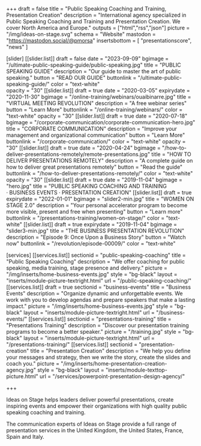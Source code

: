 +++
draft 					= false
title		 				= "Public Speaking Coaching and Training, Presentation Creation"
description			= "International agency specialized in Public Speaking Coaching and Training and Presentation Creation. We cover North America and Europe."
outputs					= ["html","rss","json"]
picture					= "/img/ideas-on-stage.svg"
schema					= "Website"
mastodon				= "https://mastodon.social/@pmorsa"
insertsbottom		= [ "presentationscore", "news" ]

[slider]
	[[slider.list]]
		draft				= false
		date				= "2023-09-09"
		bgimage 		= "/ultimate-public-speaking-guide/public-speaking.jpg"
		title 				= "PUBLIC SPEAKING GUIDE"
		description = "Our guide to master the art of public speaking."
		button 			= "READ OUR GUIDE"
		buttonlink		= "/ultimate-public-speaking-guide/"
		color				= "text-white"	
		opacity			= "30"
	[[slider.list]]
		draft				= true
		date				= "2020-03-05"
		expirydate	= "2020-11-30"
		bgimage			= "/online-training/webinars/ouaibinarre.jpg"
		title				= "VIRTUAL MEETING REVOLUTION"
		description	= "A free webinar series"
		button			= "Learn More"
		buttonlink		= "/online-training/webinars/"
		color				= "text-white"
		opacity			= "30"
	[[slider.list]]
		draft				= true
		date				= "2020-07-18"
		bgimage			= "/corporate-communication/corporate-communication-hero.jpg"
		title				= "CORPORATE COMMUNICATION"
		description	= "Improve your management and organizational communication"
		button			= "Learn More"
		buttonlink		= "/corporate-communication/"
		color				= "text-white"
		opacity			= "30"
	[[slider.list]]
		draft				= true
		date				= "2020-04-24"
		bgimage			= "/how-to-deliver-presentations-remotely/remote-presentations.jpg"
		title				= "HOW TO DELIVER PRESENTATIONS REMOTELY"
		description	= "A complete guide on how to deliver great presentations remotely"
		button			= "Read the guide"
		buttonlink		= "/how-to-deliver-presentations-remotely/"
		color				= "text-white"
		opacity			= "30"
	[[slider.list]]
		draft				= true
		date 				= "2019-11-04"
		bgimage			= "hero.jpg"
		title				= "PUBLIC SPEAKING COACHING AND TRAINING · BUSINESS EVENTS · PRESENTATION CREATION"
	[[slider.list]]
		draft				= true
		expirydate 	= "2022-01-01"
		bgimage			= "slider2-min.jpg"
		title				= "WOMEN ON STAGE 2.0"
		description = "Your personal accelerator program to become more visible, present and free when presenting"
		button			= "Learn more"
		buttonlink		= "/presentations-training/women-on-stage/"
		color				= "text-white"
	[[slider.list]]
		draft				= true
		expirydate	= "2019-11-04"
		bgimage			= "slider3-min.jpg"
		title				= "THE BUSINESS PRESENTATION REVOLUTION"
		description = "Episode 9: Once Upon a Business Story"
		button			= "Watch now"
		buttonlink		= "/revolution/episode-00009/"
		color				= "text-white"

[services]
	[[services.list]]
		sectionid		= "public-speaking-coaching"
		title				= "Public Speaking Coaching"
		description	= "We offer coaching for public speaking, media training, stage presence and delivery."
		picture			= "/img/inserts/home-business-events.jpg"
		style				= "bg-black"
		layout				= "inserts/module-picture-textright.html"
		url					= "/public-speaking-coaching/"
	[[services.list]]
		draft				= true
		sectionid		= "business-events"
		title				= "Business Events"
		description	= "Organize dynamic and unforgettable events. We work with you to develop agendas and prepare speakers that make a lasting impact."
		picture			= "/img/inserts/home-business-events.jpg"
		style				= "bg-black"
		layout				= "inserts/module-picture-textright.html"
		url					= "/business-events/"
	[[services.list]]
		sectionid		= "presentations-training"
		title				= "Presentations Training"
		description	= "Discover our presentation training programs to become a better speaker."
		picture			= "/training.jpg"
		style				= "bg-black"
		layout				= "inserts/module-picture-textright.html"
		url					= "/presentations-training/"
	[[services.list]]
		sectionid		= "presentation-creation"
		title				= "Presentation Creation"
		description	= "We help you define your messages and strategy, then we write the story, create the slides and coach you."
		picture			= "/img/inserts/home-presentation-creation-agency.jpg"
		style				= "bg-black"
		layout				= "inserts/module-texttop-picture.html"
		url					= "/services/powerpoint-presentation-design-agency/"

+++

Ideas on Stage helps leaders deliver powerful presentations, create inspiring events and empower their organizations with high quality public speaking coaching and training.

The communication experts of Ideas on Stage provide a full range of presentation services in the United Kingdom, the United States, France, Spain and Italy.
